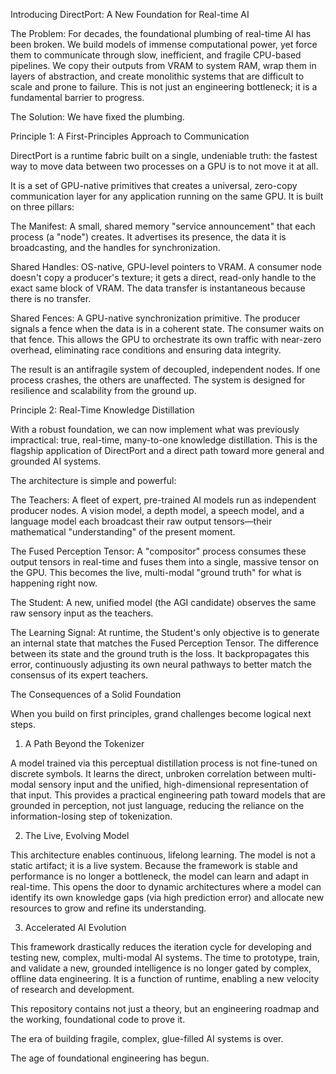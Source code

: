 Introducing DirectPort: A New Foundation for Real-time AI

The Problem: For decades, the foundational plumbing of real-time AI has been broken. We build models of immense computational power, yet force them to communicate through slow, inefficient, and fragile CPU-based pipelines. We copy their outputs from VRAM to system RAM, wrap them in layers of abstraction, and create monolithic systems that are difficult to scale and prone to failure. This is not just an engineering bottleneck; it is a fundamental barrier to progress.

The Solution: We have fixed the plumbing.

Principle 1: A First-Principles Approach to Communication

DirectPort is a runtime fabric built on a single, undeniable truth: the fastest way to move data between two processes on a GPU is to not move it at all.

It is a set of GPU-native primitives that creates a universal, zero-copy communication layer for any application running on the same GPU. It is built on three pillars:

The Manifest: A small, shared memory "service announcement" that each process (a "node") creates. It advertises its presence, the data it is broadcasting, and the handles for synchronization.

Shared Handles: OS-native, GPU-level pointers to VRAM. A consumer node doesn't copy a producer's texture; it gets a direct, read-only handle to the exact same block of VRAM. The data transfer is instantaneous because there is no transfer.

Shared Fences: A GPU-native synchronization primitive. The producer signals a fence when the data is in a coherent state. The consumer waits on that fence. This allows the GPU to orchestrate its own traffic with near-zero overhead, eliminating race conditions and ensuring data integrity.

The result is an antifragile system of decoupled, independent nodes. If one process crashes, the others are unaffected. The system is designed for resilience and scalability from the ground up.

Principle 2: Real-Time Knowledge Distillation

With a robust foundation, we can now implement what was previously impractical: true, real-time, many-to-one knowledge distillation. This is the flagship application of DirectPort and a direct path toward more general and grounded AI systems.

The architecture is simple and powerful:

The Teachers: A fleet of expert, pre-trained AI models run as independent producer nodes. A vision model, a depth model, a speech model, and a language model each broadcast their raw output tensors—their mathematical "understanding" of the present moment.

The Fused Perception Tensor: A "compositor" process consumes these output tensors in real-time and fuses them into a single, massive tensor on the GPU. This becomes the live, multi-modal "ground truth" for what is happening right now.

The Student: A new, unified model (the AGI candidate) observes the same raw sensory input as the teachers.

The Learning Signal: At runtime, the Student's only objective is to generate an internal state that matches the Fused Perception Tensor. The difference between its state and the ground truth is the loss. It backpropagates this error, continuously adjusting its own neural pathways to better match the consensus of its expert teachers.

The Consequences of a Solid Foundation

When you build on first principles, grand challenges become logical next steps.

1. A Path Beyond the Tokenizer

A model trained via this perceptual distillation process is not fine-tuned on discrete symbols. It learns the direct, unbroken correlation between multi-modal sensory input and the unified, high-dimensional representation of that input. This provides a practical engineering path toward models that are grounded in perception, not just language, reducing the reliance on the information-losing step of tokenization.

2. The Live, Evolving Model

This architecture enables continuous, lifelong learning. The model is not a static artifact; it is a live system. Because the framework is stable and performance is no longer a bottleneck, the model can learn and adapt in real-time. This opens the door to dynamic architectures where a model can identify its own knowledge gaps (via high prediction error) and allocate new resources to grow and refine its understanding.

3. Accelerated AI Evolution

This framework drastically reduces the iteration cycle for developing and testing new, complex, multi-modal AI systems. The time to prototype, train, and validate a new, grounded intelligence is no longer gated by complex, offline data engineering. It is a function of runtime, enabling a new velocity of research and development.

This repository contains not just a theory, but an engineering roadmap and the working, foundational code to prove it.

The era of building fragile, complex, glue-filled AI systems is over.

The age of foundational engineering has begun.
